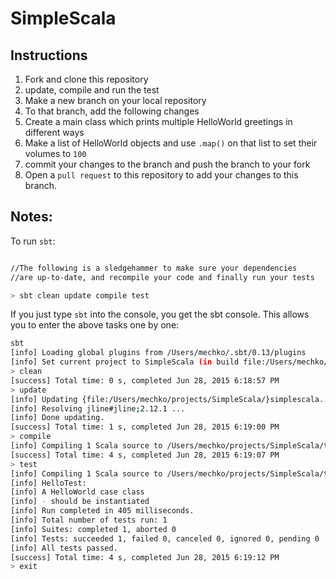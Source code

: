 # SimpleScala

## Instructions

1. Fork and clone this repository
2. update, compile and run the test
3. Make a new branch on your local repository
4. To that branch, add the following changes
5. Create a main class which prints multiple HelloWorld greetings in different ways
6. Make a list of HelloWorld objects and use `.map()` on that list to set their volumes to `100`
7. commit your changes to the branch and push the branch to your fork
8. Open a `pull request` to this repository to add your changes to this branch.

## Notes:

To run `sbt`:

```bash

//The following is a sledgehammer to make sure your dependencies 
//are up-to-date, and recompile your code and finally run your tests

> sbt clean update compile test

```

If you just type `sbt` into the console, you get the sbt console.  This allows you to enter the above tasks one by one:

```bash
sbt 
[info] Loading global plugins from /Users/mechko/.sbt/0.13/plugins
[info] Set current project to SimpleScala (in build file:/Users/mechko/projects/SimpleScala/)
> clean
[success] Total time: 0 s, completed Jun 28, 2015 6:18:57 PM
> update
[info] Updating {file:/Users/mechko/projects/SimpleScala/}simplescala...
[info] Resolving jline#jline;2.12.1 ...
[info] Done updating.
[success] Total time: 1 s, completed Jun 28, 2015 6:19:00 PM
> compile
[info] Compiling 1 Scala source to /Users/mechko/projects/SimpleScala/target/scala-2.11/classes...
[success] Total time: 4 s, completed Jun 28, 2015 6:19:07 PM
> test
[info] Compiling 1 Scala source to /Users/mechko/projects/SimpleScala/target/scala-2.11/test-classes...
[info] HelloTest:
[info] A HelloWorld case class
[info] - should be instantiated
[info] Run completed in 405 milliseconds.
[info] Total number of tests run: 1
[info] Suites: completed 1, aborted 0
[info] Tests: succeeded 1, failed 0, canceled 0, ignored 0, pending 0
[info] All tests passed.
[success] Total time: 4 s, completed Jun 28, 2015 6:19:12 PM
> exit
```
